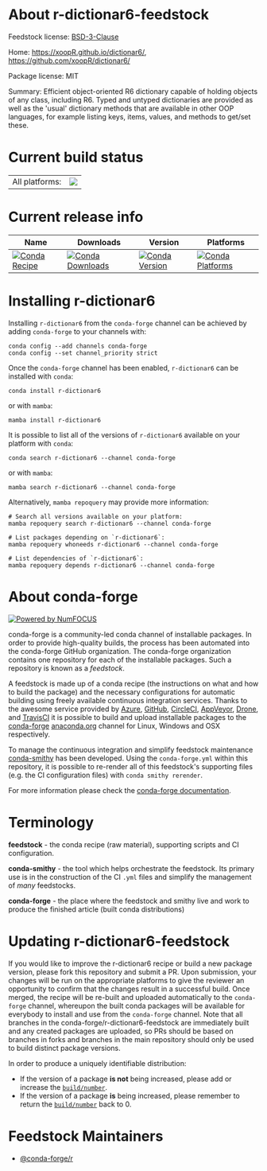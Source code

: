About r-dictionar6-feedstock
============================

Feedstock license: [BSD-3-Clause](https://github.com/conda-forge/r-dictionar6-feedstock/blob/main/LICENSE.txt)

Home: https://xoopR.github.io/dictionar6/, https://github.com/xoopR/dictionar6/

Package license: MIT

Summary: Efficient object-oriented R6 dictionary capable of holding objects of any class, including R6. Typed and untyped dictionaries are provided as well as the 'usual' dictionary methods that are available in other OOP languages, for example listing keys, items, values, and methods to get/set these.

Current build status
====================


<table><tr><td>All platforms:</td>
    <td>
      <a href="https://dev.azure.com/conda-forge/feedstock-builds/_build/latest?definitionId=13782&branchName=main">
        <img src="https://dev.azure.com/conda-forge/feedstock-builds/_apis/build/status/r-dictionar6-feedstock?branchName=main">
      </a>
    </td>
  </tr>
</table>

Current release info
====================

| Name | Downloads | Version | Platforms |
| --- | --- | --- | --- |
| [![Conda Recipe](https://img.shields.io/badge/recipe-r--dictionar6-green.svg)](https://anaconda.org/conda-forge/r-dictionar6) | [![Conda Downloads](https://img.shields.io/conda/dn/conda-forge/r-dictionar6.svg)](https://anaconda.org/conda-forge/r-dictionar6) | [![Conda Version](https://img.shields.io/conda/vn/conda-forge/r-dictionar6.svg)](https://anaconda.org/conda-forge/r-dictionar6) | [![Conda Platforms](https://img.shields.io/conda/pn/conda-forge/r-dictionar6.svg)](https://anaconda.org/conda-forge/r-dictionar6) |

Installing r-dictionar6
=======================

Installing `r-dictionar6` from the `conda-forge` channel can be achieved by adding `conda-forge` to your channels with:

```
conda config --add channels conda-forge
conda config --set channel_priority strict
```

Once the `conda-forge` channel has been enabled, `r-dictionar6` can be installed with `conda`:

```
conda install r-dictionar6
```

or with `mamba`:

```
mamba install r-dictionar6
```

It is possible to list all of the versions of `r-dictionar6` available on your platform with `conda`:

```
conda search r-dictionar6 --channel conda-forge
```

or with `mamba`:

```
mamba search r-dictionar6 --channel conda-forge
```

Alternatively, `mamba repoquery` may provide more information:

```
# Search all versions available on your platform:
mamba repoquery search r-dictionar6 --channel conda-forge

# List packages depending on `r-dictionar6`:
mamba repoquery whoneeds r-dictionar6 --channel conda-forge

# List dependencies of `r-dictionar6`:
mamba repoquery depends r-dictionar6 --channel conda-forge
```


About conda-forge
=================

[![Powered by
NumFOCUS](https://img.shields.io/badge/powered%20by-NumFOCUS-orange.svg?style=flat&colorA=E1523D&colorB=007D8A)](https://numfocus.org)

conda-forge is a community-led conda channel of installable packages.
In order to provide high-quality builds, the process has been automated into the
conda-forge GitHub organization. The conda-forge organization contains one repository
for each of the installable packages. Such a repository is known as a *feedstock*.

A feedstock is made up of a conda recipe (the instructions on what and how to build
the package) and the necessary configurations for automatic building using freely
available continuous integration services. Thanks to the awesome service provided by
[Azure](https://azure.microsoft.com/en-us/services/devops/), [GitHub](https://github.com/),
[CircleCI](https://circleci.com/), [AppVeyor](https://www.appveyor.com/),
[Drone](https://cloud.drone.io/welcome), and [TravisCI](https://travis-ci.com/)
it is possible to build and upload installable packages to the
[conda-forge](https://anaconda.org/conda-forge) [anaconda.org](https://anaconda.org/)
channel for Linux, Windows and OSX respectively.

To manage the continuous integration and simplify feedstock maintenance
[conda-smithy](https://github.com/conda-forge/conda-smithy) has been developed.
Using the ``conda-forge.yml`` within this repository, it is possible to re-render all of
this feedstock's supporting files (e.g. the CI configuration files) with ``conda smithy rerender``.

For more information please check the [conda-forge documentation](https://conda-forge.org/docs/).

Terminology
===========

**feedstock** - the conda recipe (raw material), supporting scripts and CI configuration.

**conda-smithy** - the tool which helps orchestrate the feedstock.
                   Its primary use is in the construction of the CI ``.yml`` files
                   and simplify the management of *many* feedstocks.

**conda-forge** - the place where the feedstock and smithy live and work to
                  produce the finished article (built conda distributions)


Updating r-dictionar6-feedstock
===============================

If you would like to improve the r-dictionar6 recipe or build a new
package version, please fork this repository and submit a PR. Upon submission,
your changes will be run on the appropriate platforms to give the reviewer an
opportunity to confirm that the changes result in a successful build. Once
merged, the recipe will be re-built and uploaded automatically to the
`conda-forge` channel, whereupon the built conda packages will be available for
everybody to install and use from the `conda-forge` channel.
Note that all branches in the conda-forge/r-dictionar6-feedstock are
immediately built and any created packages are uploaded, so PRs should be based
on branches in forks and branches in the main repository should only be used to
build distinct package versions.

In order to produce a uniquely identifiable distribution:
 * If the version of a package **is not** being increased, please add or increase
   the [``build/number``](https://docs.conda.io/projects/conda-build/en/latest/resources/define-metadata.html#build-number-and-string).
 * If the version of a package **is** being increased, please remember to return
   the [``build/number``](https://docs.conda.io/projects/conda-build/en/latest/resources/define-metadata.html#build-number-and-string)
   back to 0.

Feedstock Maintainers
=====================

* [@conda-forge/r](https://github.com/conda-forge/r/)

